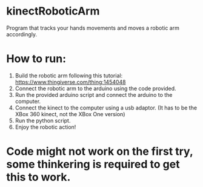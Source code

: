 # kinectRoboticArm

Program that tracks your hands movements and moves a robotic arm accordingly.

# How to run:

1. Build the robotic arm following this tutorial: https://www.thingiverse.com/thing:1454048
2. Connect the robotic arm to the arduino using the code provided.
3. Run the provided arduino script and connect the arduino to the computer.
4. Connect the kinect to the computer using a usb adaptor. (It has to be the XBox 360 kinect, not the XBox One version)
5. Run the python script.
6. Enjoy the robotic action!

# Code might not work on the first try, some thinkering is required to get this to work.
